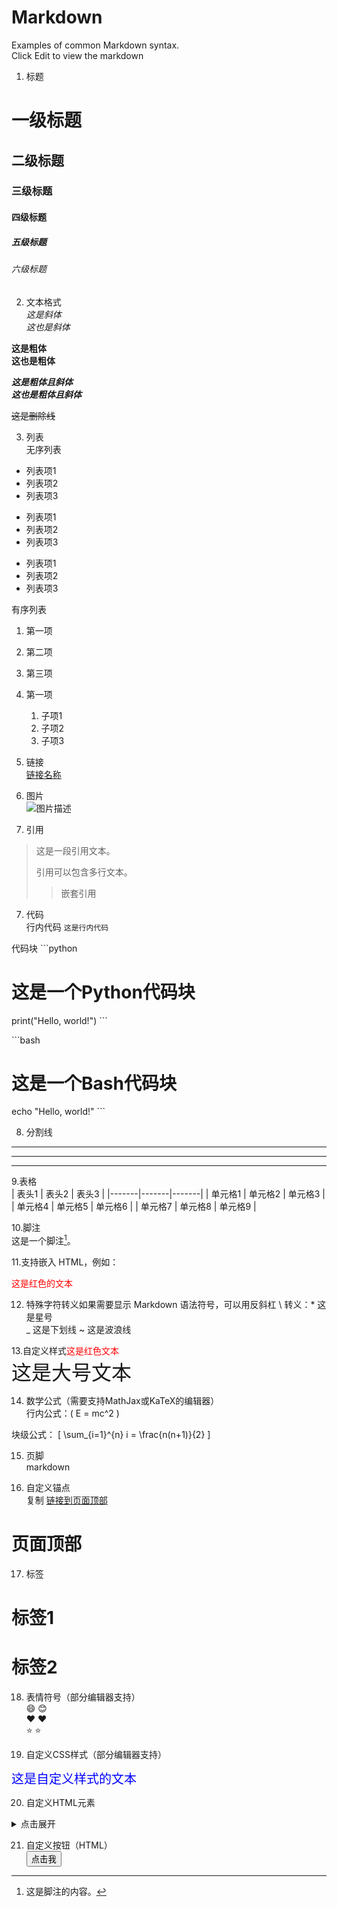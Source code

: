 # Markdown
Examples of common Markdown syntax.  
Click Edit to view the markdown
1. 标题  
# 一级标题
## 二级标题
### 三级标题
#### 四级标题
##### 五级标题
###### 六级标题


2. 文本格式  
*这是斜体*  
_这也是斜体_  

**这是粗体**  
__这也是粗体__  

***这是粗体且斜体***  
___这也是粗体且斜体___  

~~这是删除线~~


3. 列表  
无序列表
- 列表项1
- 列表项2
- 列表项3

* 列表项1
* 列表项2
* 列表项3

+ 列表项1
+ 列表项2
+ 列表项3

有序列表
1. 第一项
2. 第二项
3. 第三项

1. 第一项
   1. 子项1
   2. 子项2
   3. 子项3


4. 链接  
[链接名称](http://example.com "可选的标题")


5. 图片  
![图片描述](http://example.com/image.jpg "可选的标题")


6. 引用  
> 这是一段引用文本。
>
> 引用可以包含多行文本。
>
> > 嵌套引用


7. 代码  
行内代码
`这是行内代码`

代码块
\```python
# 这是一个Python代码块
print("Hello, world!")
\```

\```bash
# 这是一个Bash代码块
echo "Hello, world!"
\```


8. 分割线  
---
***
*****


9.表格  
| 表头1 | 表头2 | 表头3 |
|-------|-------|-------|
| 单元格1 | 单元格2 | 单元格3 |
| 单元格4 | 单元格5 | 单元格6 |
| 单元格7 | 单元格8 | 单元格9 |


10.脚注  
这是一个脚注[^1]。

[^1]: 这是脚注的内容。


11.支持嵌入 HTML，例如：  
<p style="color:red;">这是红色的文本</p>


12. 特殊字符转义如果需要显示 Markdown 语法符号，可以用反斜杠 \ 转义：\* 这是星号  
\_ 这是下划线
\~ 这是波浪线


13.自定义样式<font color="#FF0000">这是红色文本</font>  
<font size="6">这是大号文本</font>


14. 数学公式（需要支持MathJax或KaTeX的编辑器）  
行内公式：\( E = mc^2 \)

块级公式：
\[
\sum_{i=1}^{n} i = \frac{n(n+1)}{2}
\]


15. 页脚  
markdown
[^1]: 这是页脚内容。
[^2]: 另一个页脚内容。


16. 自定义锚点  
复制
[链接到页面顶部](#top)

# 页面顶部 <a name="top"></a>


17. 标签  
# 标签1
# 标签2


18. 表情符号（部分编辑器支持）  
:smile: 😊  
:heart: ❤️  
:star: ⭐


19. 自定义CSS样式（部分编辑器支持）  
<div style="color:blue; font-size:20px;">
这是自定义样式的文本
</div>


20. 自定义HTML元素  
<details>
<summary>点击展开</summary>
这里是隐藏的内容。
</details>


21. 自定义按钮（HTML）  
<button onclick="alert('Hello, world!')">点击我</button>
